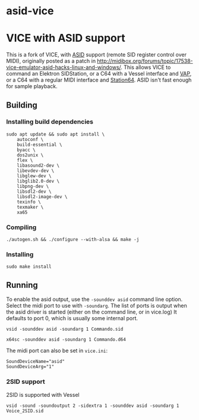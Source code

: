 # asid-vice
VICE with ASID support
======================

This is a fork of VICE, with [ASID](http://paulus.kapsi.fi/asid_protocol.txt) support (remote SID register control over MIDI),
originally posted as a patch in http://midibox.org/forums/topic/17538-vice-emulator-asid-hacks-linux-and-windows/.
This allows VICE to command an Elektron SIDStation, or a C64 with a Vessel interface and [VAP](https://github.com/anarkiwi/vap),
or a C64 with a regular MIDI interface and [Station64](https://csdb.dk/release/?id=142049).  ASID isn't fast enough for sample playback.

## Building
### Installing build dependencies
```
sudo apt update && sudo apt install \
	autoconf \
	build-essential \
	byacc \
	dos2unix \
	flex \
	libasound2-dev \
	libevdev-dev \
	libglew-dev \
	libglib2.0-dev \
	libpng-dev \
	libsdl2-dev \
	libsdl2-image-dev \
	texinfo \
	texmaker \
	xa65
```

### Compiling 
```
./autogen.sh && ./configure --with-alsa && make -j
```

### Installing
```
sudo make install
```

## Running
To enable the asid output, use the `-sounddev asid` command line option.
Select the midi port to use with `-soundarg`.
The list of ports is output when the asid driver is started (either on the command line, or in vice.log)
It defaults to port 0, which is usually some internal port.

```
vsid -sounddev asid -soundarg 1 Commando.sid
```

```
x64sc -sounddev asid -soundarg 1 Commando.d64
```

The midi port can also be set in `vice.ini`:
```
SoundDeviceName="asid"
SoundDeviceArg="1"
```

### 2SID support

2SID is supported with Vessel

```
vsid -sound -soundoutput 2 -sidextra 1 -sounddev asid -soundarg 1 Voice_2SID.sid
```
